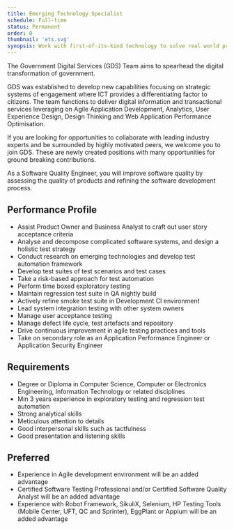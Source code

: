 ```yaml
---
title: Emerging Technology Specialist
schedule: Full-time
status: Permanent
order: 0
thumbnail: 'ets.svg'
synopsis: Work with first-of-its-kind technology to solve real world problems
---
```


The Government Digital Services (GDS) Team aims to spearhead the digital transformation of government.

GDS was established to develop new capabilities focusing on strategic systems of engagement where ICT provides a differentiating factor to citizens. The team functions to deliver digital information and transactional services leveraging on Agile Application Development, Analytics, User Experience Design, Design Thinking and Web Application Performance Optimisation.

If you are looking for opportunities to collaborate with leading industry experts and be surrounded by highly motivated peers, we welcome you to join GDS. These are newly created positions with many opportunities for ground breaking contributions.

As a Software Quality Engineer, you will improve software quality by assessing the quality of products and refining the software development process.

## Performance Profile

*	Assist Product Owner and Business Analyst to craft out user story acceptance criteria
*	Analyse and decompose complicated software systems, and design a holistic test strategy
*	Conduct research on emerging technologies and develop test automation framework
*	Develop test suites of test scenarios and test cases
*	Take a risk-based approach for test automation
*	Perform time boxed exploratory testing
*	Maintain regression test suite in QA nightly build
*	Actively refine smoke test suite in Development CI environment
*	Lead system integration testing with other system owners
*	Manage user acceptance testing
*	Manage defect life cycle, test artefacts and repository
*	Drive continuous improvement in agile testing practices and tools
*	Take on secondary role as an Application Performance Engineer or Application Security Engineer

## Requirements

*	Degree or Diploma in Computer Science, Computer or Electronics Engineering, Information Technology or related disciplines
*	Min 3 years experience in exploratory testing and regression test automation
*	Strong analytical skills
*	Meticulous attention to details
*	Good interpersonal skills such as tactfulness
*	Good presentation and listening skills

## Preferred

*	Experience in Agile development environment will be an added advantage
*	Certified Software Testing Professional and/or Certified Software Quality Analyst will be an added advantage
*	Experience with Robot Framework, SikuliX, Selenium, HP Testing Tools (Mobile Center, UFT, QC and Sprinter), EggPlant or Appium will be an added advantage
